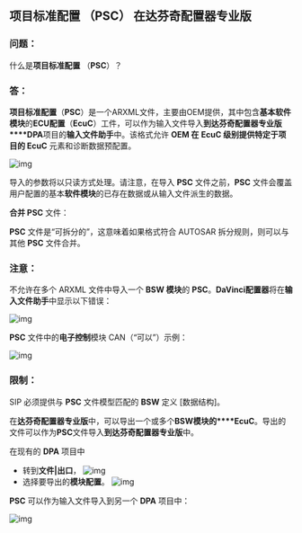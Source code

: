 ## 项目标准配置 （PSC） 在达芬奇配置器专业版

### 问题：

什么是**项目标准配置** （**PSC**）？

### 答：

**项目标准配置**（**PSC**）是一个ARXML文件，主要由OEM提供，其中包含**基本软件模块**的**ECU配置**（**EcuC**）工件，可以作为输入文件导入**到达芬奇配置器专业版****DPA**项目的**输入文件助手**中。该格式允许 **OEM 在** **EcuC 级别提供特定于项目的 EcuC** 元素和诊断数据预配置。

 

![img](https://support.vector.com/sys_attachment.do?sys_id=ebe28f87db65a41c4896115e68961994)

 

导入的参数将以只读方式处理。请注意，在导入 **PSC** 文件之前，**PSC** 文件会覆盖用户配置的基本**软件模块**的已存在数据或从输入文件派生的数据。

 

**合并 PSC** 文件：

**PSC** 文件是“可拆分的”，这意味着如果格式符合 AUTOSAR 拆分规则，则可以与其他 **PSC** 文件合并。

### 注意：

不允许在多个 ARXML 文件中导入一个 **BSW 模块**的 **PSC**。**DaVinci配置器**将在**输入文件助手**中显示以下错误：

 

 ![img](https://support.vector.com/sys_attachment.do?sys_id=3be2cf87db65a41c4896115e68961970)

 

**PSC** 文件中的**电子控制**模块 CAN（“可以”）示例：

![img](https://support.vector.com/sys_attachment.do?sys_id=3ad3074fdb65a41c4896115e68961936)

 

### 限制：

SIP 必须提供与 **PSC** 文件模型匹配的 **BSW** 定义 [数据结构]。

在**达芬奇配置器专业版**中，可以导出一个或多个**BSW模块的****EcuC**。导出的文件可以作为**PSC**文件导入**到达芬奇配置器专业版**中。

在现有的 **DPA** 项目中

- 转到**文件|出口**，
  ![img](https://support.vector.com/sys_attachment.do?sys_id=a3e203c7db65a41c4896115e689619d6)
- 选择要导出的**模块配置**。
  ![img](https://support.vector.com/sys_attachment.do?sys_id=ebe203c7db65a41c4896115e6896198b)

**PSC** 可以作为输入文件导入到另一个 **DPA** 项目中：

![img](https://support.vector.com/sys_attachment.do?sys_id=7fe2cf87db65a41c4896115e68961997)